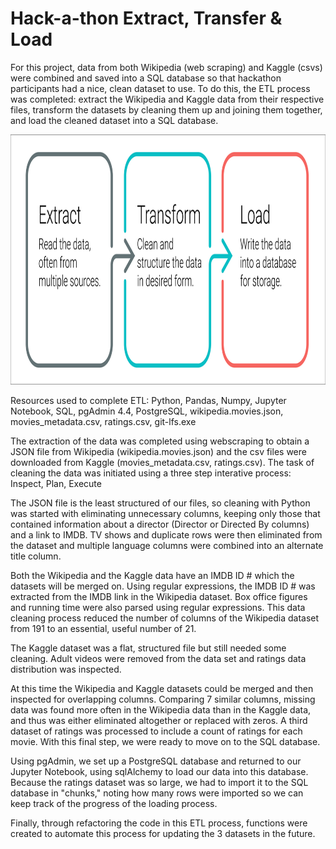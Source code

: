 # Hack-a-thon Extract, Transfer & Load

For this project, data from both Wikipedia (web scraping) and Kaggle (csvs) were combined and saved into a SQL database so that hackathon participants had a nice, clean dataset
to use. To do this, the ETL process was completed: extract the Wikipedia and Kaggle data from their respective files, transform the datasets by cleaning them up and joining them 
together, and load the cleaned dataset into a SQL database.

<p align="center">
<a href=https://github.com/CaroShaf/Movies-ETL> <img src="Resources/extract-transform-load.png" alt="ETL graphic" width="700" height="400"> </a>

Resources used to complete ETL:  Python, Pandas, Numpy, Jupyter Notebook, SQL, pgAdmin 4.4, PostgreSQL, wikipedia.movies.json, movies_metadata.csv, ratings.csv, git-lfs.exe

The extraction of the data was completed using webscraping to obtain a JSON file from Wikipedia (wikipedia.movies.json) and the csv files were downloaded from Kaggle
(movies_metadata.csv, ratings.csv).  The task of cleaning the data was initiated using a three step interative process:  Inspect, Plan, Execute

The JSON file is the least structured of our files, so cleaning with Python was started with eliminating unnecessary columns, keeping only those that contained information about 
a director (Director or Directed By columns) and a link to IMDB.  TV shows and duplicate rows were then eliminated from the dataset and multiple language columns were combined
into an alternate title column. 

Both the Wikipedia and the Kaggle data have an IMDB ID # which the datasets will be merged on.  Using regular expressions, the IMDB ID # was extracted from the IMDB link in the
Wikipedia dataset.  Box office figures and running time were also parsed using regular expressions.  This data cleaning process reduced the number of columns of the Wikipedia
dataset from 191 to an essential, useful number of 21.

The Kaggle dataset was a flat, structured file but still needed some cleaning.  Adult videos were removed from the data set and ratings data distribution was inspected.

At this time the Wikipedia and Kaggle datasets could be merged and then inspected for overlapping columns.  Comparing 7 similar columns, missing data was found more often in the
Wikipedia data than in the Kaggle data, and thus was either eliminated altogether or replaced with zeros.  A third dataset of ratings was processed to include a count of ratings
for each movie.  With this final step, we were ready to move on to the SQL database.

Using pgAdmin, we set up a PostgreSQL database and returned to our Jupyter Notebook, using sqlAlchemy to load our data into this database.  Because the ratings dataset was so 
large, we had to import it to the SQL database in "chunks," noting how many rows were imported so we can keep track of the progress of the loading process.

Finally, through refactoring the code in this ETL process, functions were created to automate this process for updating the 3 datasets in the future.




